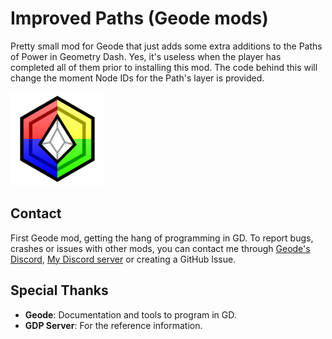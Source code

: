 # Improved Paths (Geode mods)

Pretty small mod for Geode that just adds some extra additions to the Paths of Power in Geometry Dash. Yes, it's useless when the player has completed all of them prior to installing this mod. The code behind this will change the moment Node IDs for the Path's layer is provided.

<img src="logo.png" width="150" alt="the mod's logo" />

## Contact

First Geode mod, getting the hang of programming in GD. To report bugs, crashes or issues with other mods, you can contact me through [Geode's Discord](https://discord.gg/9e43WMKzhp), [My Discord server](https://discord.gg/tFUyJw5) or creating a GitHub Issue.

## Special Thanks

- **Geode**: Documentation and tools to program in GD.
- **GDP Server**: For the reference information.

